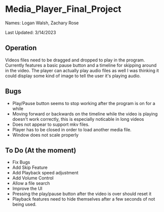 # Media_Player_Final_Project
Names: Logan Walsh, Zachary Rose

Last Updated: 3/14/2023

## Operation
Videos files need to be dragged and dropped to play in the program. Currently features a basic pause button
and a timeline for skipping around in the video. The player can actually play audio files as well I was thinking
it could display some kind of image to tell the user it's playing audio.

## Bugs
* Play/Pause button seems to stop working after the program is on for a while
* Moving forward or backwards on the timeline while the video is playing doesn't work correctly, this is especially noticable in long videos
* Does not appear to support mkv files. 
* Player has to be closed in order to load another media file. 
* Window does not scale properly

## To Do (At the moment)
* Fix Bugs
* Add Skip Feature
* Add Playback speed adjustment
* Add Volume Control
* Allow a file search
* Improve the UI
* Pressing the play/pause button after the video is over should reset it
* Playback features need to hide themselves after a few seconds of not being used. 
